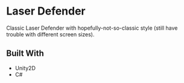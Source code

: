 # Laser Defender

Classic Laser Defender with hopefully-not-so-classic style (still have trouble with different screen sizes).


## Built With

*  Unity2D
*  C#

